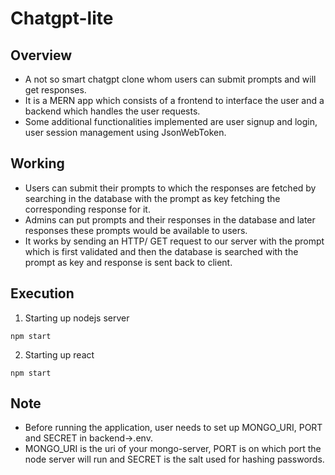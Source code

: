 # Chatgpt-lite
## Overview
- A not so smart chatgpt clone whom users can submit prompts and will get responses.
- It is a MERN app which consists of a frontend to interface the user and a backend which handles the user requests.
- Some additional functionalities implemented are user signup and login, user session management using JsonWebToken.

## Working
- Users can submit their prompts to which the responses are fetched by searching in the database with the prompt as key fetching the corresponding response for it.
- Admins can put prompts and their responses in the database and later responses these prompts would be available to users.
- It works by sending an HTTP/ GET request to our server with the prompt which is first validated and then the database is searched with the prompt as key and response is sent back to client.

## Execution
1. Starting up nodejs server
```
npm start
```
2. Starting up react
```
npm start
```

## Note
- Before running the application, user needs to set up MONGO_URI, PORT and SECRET in backend->.env.
- MONGO_URI is the uri of your mongo-server, PORT is on which port the node server will run and SECRET is the salt used for hashing passwords.
